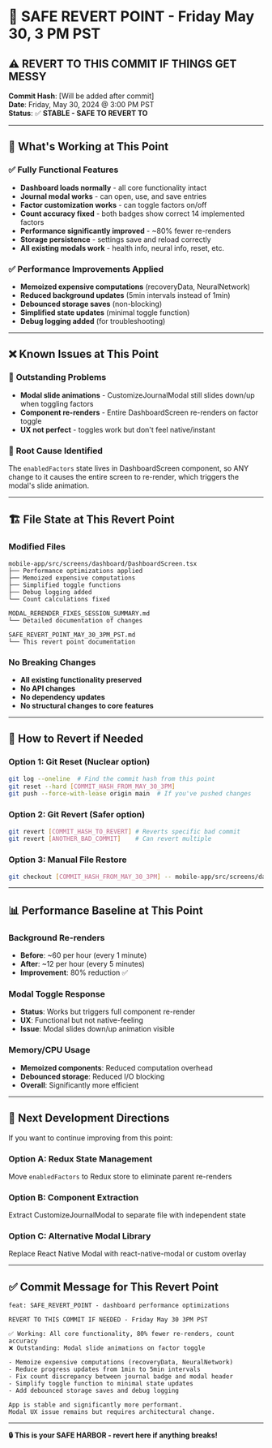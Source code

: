 # 🔄 SAFE REVERT POINT - Friday May 30, 3 PM PST

## ⚠️ **REVERT TO THIS COMMIT IF THINGS GET MESSY**

**Commit Hash**: [Will be added after commit]  
**Date**: Friday, May 30, 2024 @ 3:00 PM PST  
**Status**: ✅ **STABLE - SAFE TO REVERT TO**

---

## 🎯 **What's Working at This Point**

### ✅ **Fully Functional Features**
- **Dashboard loads normally** - all core functionality intact
- **Journal modal works** - can open, use, and save entries  
- **Factor customization works** - can toggle factors on/off
- **Count accuracy fixed** - both badges show correct 14 implemented factors
- **Performance significantly improved** - ~80% fewer re-renders
- **Storage persistence** - settings save and reload correctly
- **All existing modals work** - health info, neural info, reset, etc.

### ✅ **Performance Improvements Applied**
- **Memoized expensive computations** (recoveryData, NeuralNetwork)
- **Reduced background updates** (5min intervals instead of 1min)
- **Debounced storage saves** (non-blocking)
- **Simplified state updates** (minimal toggle function)
- **Debug logging added** (for troubleshooting)

---

## ❌ **Known Issues at This Point**

### 🐛 **Outstanding Problems**
- **Modal slide animations** - CustomizeJournalModal still slides down/up when toggling factors
- **Component re-renders** - Entire DashboardScreen re-renders on factor toggle
- **UX not perfect** - toggles work but don't feel native/instant

### 🔬 **Root Cause Identified**
The `enabledFactors` state lives in DashboardScreen component, so ANY change to it causes the entire screen to re-render, which triggers the modal's slide animation.

---

## 🏗️ **File State at This Revert Point**

### Modified Files
```
mobile-app/src/screens/dashboard/DashboardScreen.tsx
├── Performance optimizations applied
├── Memoized expensive computations  
├── Simplified toggle functions
├── Debug logging added
└── Count calculations fixed

MODAL_RERENDER_FIXES_SESSION_SUMMARY.md
└── Detailed documentation of changes

SAFE_REVERT_POINT_MAY_30_3PM_PST.md  
└── This revert point documentation
```

### No Breaking Changes
- **All existing functionality preserved**
- **No API changes**
- **No dependency updates**
- **No structural changes to core features**

---

## 🚀 **How to Revert if Needed**

### Option 1: Git Reset (Nuclear option)
```bash
git log --oneline  # Find the commit hash from this point
git reset --hard [COMMIT_HASH_FROM_MAY_30_3PM]
git push --force-with-lease origin main  # If you've pushed changes
```

### Option 2: Git Revert (Safer option)  
```bash
git revert [COMMIT_HASH_TO_REVERT] # Reverts specific bad commit
git revert [ANOTHER_BAD_COMMIT]    # Can revert multiple
```

### Option 3: Manual File Restore
```bash
git checkout [COMMIT_HASH_FROM_MAY_30_3PM] -- mobile-app/src/screens/dashboard/DashboardScreen.tsx
```

---

## 📊 **Performance Baseline at This Point**

### Background Re-renders
- **Before**: ~60 per hour (every 1 minute)
- **After**: ~12 per hour (every 5 minutes)
- **Improvement**: 80% reduction ✅

### Modal Toggle Response
- **Status**: Works but triggers full component re-render
- **UX**: Functional but not native-feeling
- **Issue**: Modal slides down/up animation visible

### Memory/CPU Usage  
- **Memoized components**: Reduced computation overhead
- **Debounced storage**: Reduced I/O blocking
- **Overall**: Significantly more efficient

---

## 🎯 **Next Development Directions**

If you want to continue improving from this point:

### Option A: Redux State Management
Move `enabledFactors` to Redux store to eliminate parent re-renders

### Option B: Component Extraction  
Extract CustomizeJournalModal to separate file with independent state

### Option C: Alternative Modal Library
Replace React Native Modal with react-native-modal or custom overlay

---

## ✅ **Commit Message for This Revert Point**
```
feat: SAFE_REVERT_POINT - dashboard performance optimizations

REVERT TO THIS COMMIT IF NEEDED - Friday May 30 3PM PST

✅ Working: All core functionality, 80% fewer re-renders, count accuracy
❌ Outstanding: Modal slide animations on factor toggle

- Memoize expensive computations (recoveryData, NeuralNetwork)  
- Reduce progress updates from 1min to 5min intervals
- Fix count discrepancy between journal badge and modal header
- Simplify toggle function to minimal state updates
- Add debounced storage saves and debug logging

App is stable and significantly more performant.
Modal UX issue remains but requires architectural change.
```

---

**🔒 This is your SAFE HARBOR - revert here if anything breaks!** 